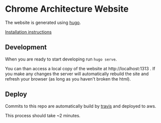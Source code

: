 Chrome Architecture Website
============================


The website is generated using [hugo](https://gohugo.io/). 

[Installation instructions](https://gohugo.io/getting-started/installing/)

Development
-----------

When you are ready to start developing run `hugo serve`.

 You can than access a local copy of the website at http://localhost:1313 . If you make any changes the server will automatically rebuild the site and refresh your browser (as long as you haven't broken the html). 

 Deploy
 ----------
 
 Commits to this repo are automatically build by [travis](https://travis-ci.com/justin-gerhardt/chrome-architecture-website) and deployed to aws.

 This process should take ~2 minutes.